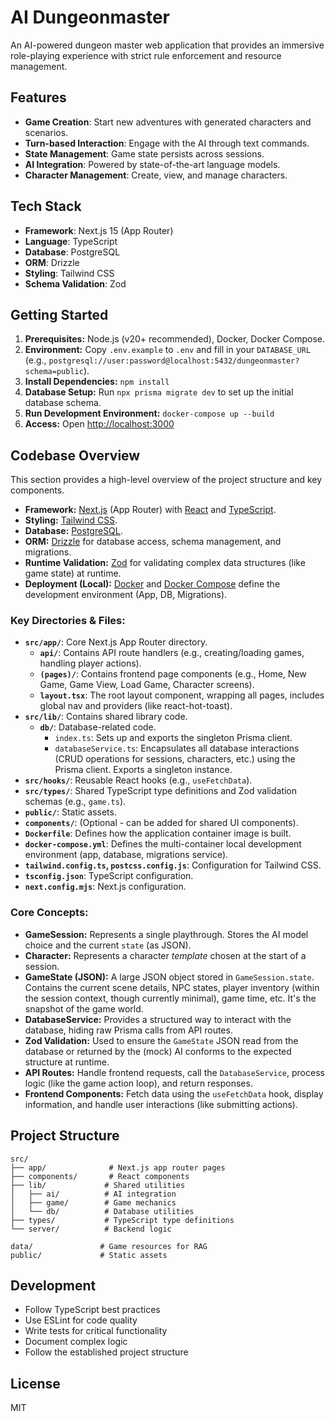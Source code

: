 # AI Dungeonmaster

An AI-powered dungeon master web application that provides an immersive role-playing experience with strict rule enforcement and resource management.

## Features

- **Game Creation**: Start new adventures with generated characters and scenarios.
- **Turn-based Interaction**: Engage with the AI through text commands.
- **State Management**: Game state persists across sessions.
- **AI Integration**: Powered by state-of-the-art language models.
- **Character Management**: Create, view, and manage characters.

## Tech Stack

- **Framework**: Next.js 15 (App Router)
- **Language**: TypeScript
- **Database**: PostgreSQL
- **ORM**: Drizzle
- **Styling**: Tailwind CSS
- **Schema Validation**: Zod

## Getting Started

1.  **Prerequisites:** Node.js (v20+ recommended), Docker, Docker Compose.
2.  **Environment:** Copy `.env.example` to `.env` and fill in your `DATABASE_URL` (e.g., `postgresql://user:password@localhost:5432/dungeonmaster?schema=public`).
3.  **Install Dependencies:** `npm install`
4.  **Database Setup:** Run `npx prisma migrate dev` to set up the initial database schema.
5.  **Run Development Environment:** `docker-compose up --build`
6.  **Access:** Open [http://localhost:3000](http://localhost:3000)

## Codebase Overview

This section provides a high-level overview of the project structure and key components.

*   **Framework:** [Next.js](https://nextjs.org/) (App Router) with [React](https://react.dev/) and [TypeScript](https://www.typescriptlang.org/).
*   **Styling:** [Tailwind CSS](https://tailwindcss.com/).
*   **Database:** [PostgreSQL](https://www.postgresql.org/).
*   **ORM:** [Drizzle](https://orm.drizzle.team/) for database access, schema management, and migrations.
*   **Runtime Validation:** [Zod](https://zod.dev/) for validating complex data structures (like game state) at runtime.
*   **Deployment (Local):** [Docker](https://www.docker.com/) and [Docker Compose](https://docs.docker.com/compose/) define the development environment (App, DB, Migrations).

### Key Directories & Files:

*   **`src/app/`**: Core Next.js App Router directory.
    *   **`api/`**: Contains API route handlers (e.g., creating/loading games, handling player actions).
    *   **`(pages)/`**: Contains frontend page components (e.g., Home, New Game, Game View, Load Game, Character screens).
    *   **`layout.tsx`**: The root layout component, wrapping all pages, includes global nav and providers (like react-hot-toast).
*   **`src/lib/`**: Contains shared library code.
    *   **`db/`**: Database-related code.
        *   `index.ts`: Sets up and exports the singleton Prisma client.
        *   `databaseService.ts`: Encapsulates all database interactions (CRUD operations for sessions, characters, etc.) using the Prisma client. Exports a singleton instance.
*   **`src/hooks/`**: Reusable React hooks (e.g., `useFetchData`).
*   **`src/types/`**: Shared TypeScript type definitions and Zod validation schemas (e.g., `game.ts`).
*   **`public/`**: Static assets.
*   **`components/`**: (Optional - can be added for shared UI components).
*   **`Dockerfile`**: Defines how the application container image is built.
*   **`docker-compose.yml`**: Defines the multi-container local development environment (app, database, migrations service).
*   **`tailwind.config.ts`, `postcss.config.js`**: Configuration for Tailwind CSS.
*   **`tsconfig.json`**: TypeScript configuration.
*   **`next.config.mjs`**: Next.js configuration.

### Core Concepts:

*   **GameSession:** Represents a single playthrough. Stores the AI model choice and the current `state` (as JSON).
*   **Character:** Represents a character *template* chosen at the start of a session.
*   **GameState (JSON):** A large JSON object stored in `GameSession.state`. Contains the current scene details, NPC states, player inventory (within the session context, though currently minimal), game time, etc. It's the snapshot of the game world.
*   **DatabaseService:** Provides a structured way to interact with the database, hiding raw Prisma calls from API routes.
*   **Zod Validation:** Used to ensure the `GameState` JSON read from the database or returned by the (mock) AI conforms to the expected structure at runtime.
*   **API Routes:** Handle frontend requests, call the `DatabaseService`, process logic (like the game action loop), and return responses.
*   **Frontend Components:** Fetch data using the `useFetchData` hook, display information, and handle user interactions (like submitting actions).

## Project Structure

```
src/
├── app/              # Next.js app router pages
├── components/       # React components
├── lib/             # Shared utilities
│   ├── ai/          # AI integration
│   ├── game/        # Game mechanics
│   └── db/          # Database utilities
├── types/           # TypeScript type definitions
└── server/          # Backend logic

data/               # Game resources for RAG
public/             # Static assets
```

## Development

- Follow TypeScript best practices
- Use ESLint for code quality
- Write tests for critical functionality
- Document complex logic
- Follow the established project structure

## License

MIT